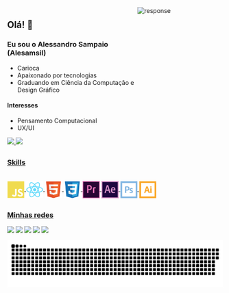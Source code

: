 <img align="right" alt="response" height="200" width="200" src="https://image.flaticon.com/icons/png/512/2868/2868100.png">

## Olá! 👋 
### Eu sou o Alessandro Sampaio (Alesamsil)
 * Carioca
 * Apaixonado por tecnologias
 * Graduando em Ciência da Computação e Design Gráfico 

#### Interesses
* Pensamento Computacional
* UX/UI


<div>
  <a href="https://github.com/alesamsil">
  <img height="150em" src="https://github-readme-stats.vercel.app/api?username=alesamsil&show_icons=true&theme=dracula&include_all_commits=true&count_private=true"/>
  <img height="150em" src="https://github-readme-stats.vercel.app/api/top-langs/?username=alesamsil&layout=compact&langs_count=7&theme=dracula"/>
</div>
 
 ## 
 ### Skills
 <div style="display: inline_block"><br>
  <img align="center" alt="Rafa-Js" height="40" width="40" src="https://raw.githubusercontent.com/devicons/devicon/master/icons/javascript/javascript-plain.svg">
  <!-- <img align="center" alt="Rafa-Ts" height="40" width="40" src="https://raw.githubusercontent.com/devicons/devicon/master/icons/typescript/typescript-plain.svg"> -->
  <img align="center" alt="Rafa-React" height="40" width="40" src="https://raw.githubusercontent.com/devicons/devicon/master/icons/react/react-original.svg">
  <img align="center" alt="Rafa-HTML" height="40" width="40" src="https://raw.githubusercontent.com/devicons/devicon/master/icons/html5/html5-original.svg">
  <img align="center" alt="Rafa-CSS" height="40" width="40" src="https://raw.githubusercontent.com/devicons/devicon/master/icons/css3/css3-original.svg">
  <!--<img align="center" alt="Rafa-Python" height="40" width="40" src="https://raw.githubusercontent.com/devicons/devicon/master/icons/python/python-original.svg">-->
  <!--<img align="center" alt="Rafa-Csharp" height="40" width="40" src="https://raw.githubusercontent.com/devicons/devicon/master/icons/csharp/csharp-original.svg">-->
  <img align="center" alt="premierepro" height="40" width="40" src="https://github.com/devicons/devicon/blob/master/icons/premierepro/premierepro-original.svg">
  <img align="center" alt="aftereffects" height="40" width="40" src="https://github.com/devicons/devicon/blob/master/icons/aftereffects/aftereffects-original.svg">
  <img align="center" alt="Photoshop" height="40" width="40" src="https://github.com/devicons/devicon/blob/master/icons/photoshop/photoshop-line.svg">
  <img align="center" alt="ilustrator" height="40" width="40" src="https://github.com/devicons/devicon/blob/master/icons/illustrator/illustrator-line.svg">
</div>
  
##  
### Minhas redes 
  <div>
  <a href="https://www.linkedin.com/in/alesamsil" target="_blank"><img src="https://img.shields.io/badge/-LinkedIn-%230077B5?style=for-the-badge&logo=linkedin&logoColor=white" target="_blank"></a>
  <a href = "mailto:alesamsil@gmail.com"><img src="https://img.shields.io/badge/-Gmail-%23333?style=for-the-badge&logo=gmail&logoColor=white" target="_blank"></a>
  <a href="https://www.youtube.com/user/sampaiosart" target="_blank"><img src="https://img.shields.io/badge/YouTube-FF0000?style=for-the-badge&logo=youtube&logoColor=white" target="_blank"></a>
  <a href="https://instagram.com/alesamsil" target="_blank"><img src="https://img.shields.io/badge/-Instagram-%23E4405F?style=for-the-badge&logo=instagram&logoColor=white" target="_blank"></a>
 	<a href="https://www.twitch.tv/alesamsil" target="_blank"><img src="https://img.shields.io/badge/Twitch-9146FF?style=for-the-badge&logo=twitch&logoColor=white" target="_blank"></a> 
  
  
 ![Snake animation](https://github.com/alesamsil/alesamsil/blob/output/github-contribution-grid-snake.svg)
</div>
  
  
  
  
